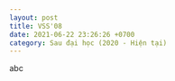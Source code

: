 ```yaml
---
layout: post
title: VSS'08
date: 2021-06-22 23:26:26 +0700
category: Sau đại học (2020 - Hiện tại)
---
```


abc
